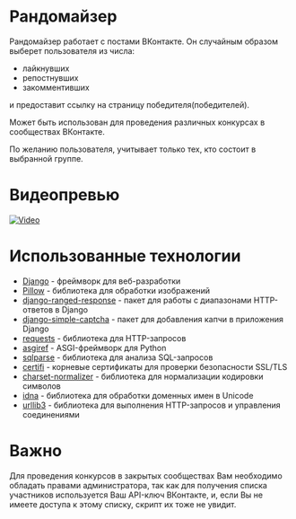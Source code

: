 # Рандомайзер
Рандомайзер работает с постами ВКонтакте. Он случайным образом выберет пользователя из числа:
- лайкнувших
- репостнувших
- закомментивших


и предоставит ссылку на страницу победителя(победителей).

Может быть использован для проведения различных конкурсах в сообществах ВКонтакте.

По желанию пользователя, учитывает только тех, кто состоит в выбранной группе.

# Видеопревью
[![Video](https://img.youtube.com/vi/lGXnJSgIIc8/0.jpg)](https://youtu.be/lGXnJSgIIc8)

# Использованные технологии

- [Django](https://www.djangoproject.com/) - фреймворк для веб-разработки
- [Pillow](https://pillow.readthedocs.io/en/stable/) - библиотека для обработки изображений
- [django-ranged-response](https://github.com/django-storages/django-ranged-response) - пакет для работы с диапазонами HTTP-ответов в Django
- [django-simple-captcha](https://pypi.org/project/django-simple-captcha/) - пакет для добавления капчи в приложения Django
- [requests](https://docs.python-requests.org/en/latest/) - библиотека для HTTP-запросов
- [asgiref](https://asgi.readthedocs.io/en/latest/) - ASGI-фреймворк для Python
- [sqlparse](https://pypi.org/project/sqlparse/) - библиотека для анализа SQL-запросов
- [certifi](https://pypi.org/project/certifi/) - корневые сертификаты для проверки безопасности SSL/TLS
- [charset-normalizer](https://pypi.org/project/charset-normalizer/) - библиотека для нормализации кодировки символов
- [idna](https://pypi.org/project/idna/) - библиотека для обработки доменных имен в Unicode
- [urllib3](https://urllib3.readthedocs.io/en/latest/) - библиотека для выполнения HTTP-запросов и управления соединениями

# Важно
Для проведения конкурсов в закрытых сообществах Вам необходимо обладать правами администратора, так как для получения списка участников используется Ваш API-ключ ВКонтакте, и, если Вы не имеете доступа к этому списку, скрипт их тоже не увидит.
